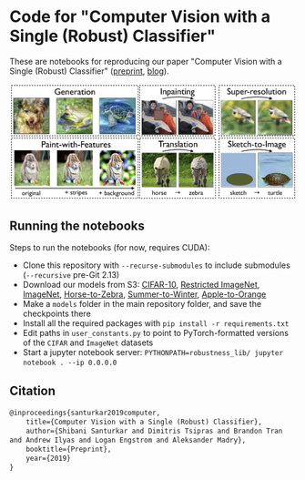# Code for "Computer Vision with a Single (Robust) Classifier"

These are notebooks for reproducing our paper "Computer Vision with a Single (Robust) Classifier"
([preprint](http://gradsci.org/robust-apps.pdf),
[blog](http://gradsci.org/robust_apps)). 

![](headline.jpg)

## Running the notebooks

Steps to run the notebooks (for now, requires CUDA):
- Clone this repository with `--recurse-submodules` to include submodules (`--recursive` pre-Git 2.13)
- Download our models from S3: [CIFAR-10](http://andrewilyas.com/CIFAR.pt), [Restricted ImageNet](http://andrewilyas.com/RestrictedImageNet.pt), [ImageNet](http://andrewilyas.com/ImageNet.pt), [Horse-to-Zebra](http://andrewilyas.com/H2Z.pt), [Summer-to-Winter](http://andrewilyas.com/S2W.pt), [Apple-to-Orange](http://andrewilyas.com/A2O.pt)
- Make a `models` folder in the main repository folder, and save the
  checkpoints there
- Install all the required packages with `pip install -r requirements.txt`
- Edit paths in `user_constants.py` to point to PyTorch-formatted versions of the `CIFAR` and `ImageNet` datasets
- Start a jupyter notebook server: `PYTHONPATH=robustness_lib/ jupyter notebook . --ip 0.0.0.0`

## Citation

```
@inproceedings{santurkar2019computer,
    title={Computer Vision with a Single (Robust) Classifier},
    author={Shibani Santurkar and Dimitris Tsipras and Brandon Tran and Andrew Ilyas and Logan Engstrom and Aleksander Madry},
    booktitle={Preprint},
    year={2019}
}
```
